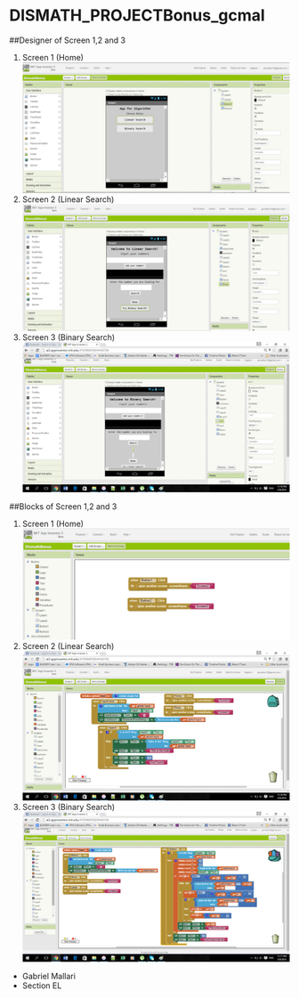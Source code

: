# DISMATH_PROJECTBonus_gcmal
##Designer of Screen 1,2 and 3
1. Screen 1 (Home)
![](https://github.com/DeLaSalleUniversity-Manila-DISMATH-t216/DISMATH_PROJECTBonus_gcmal/blob/master/Screen1.Designer.png)
2. Screen 2 (Linear Search)
![](https://github.com/DeLaSalleUniversity-Manila-DISMATH-t216/DISMATH_PROJECTBonus_gcmal/blob/master/Screen2.Designer.png)
3. Screen 3 (Binary Search)
![](https://github.com/DeLaSalleUniversity-Manila-DISMATH-t216/DISMATH_PROJECTBonus_gcmal/blob/master/Screen3.Designer.png)

##Blocks of Screen 1,2 and 3
1. Screen 1 (Home)
![](https://github.com/DeLaSalleUniversity-Manila-DISMATH-t216/DISMATH_PROJECTBonus_gcmal/blob/master/Screen1.Blocks.png)
2. Screen 2 (Linear Search)
![](https://github.com/DeLaSalleUniversity-Manila-DISMATH-t216/DISMATH_PROJECTBonus_gcmal/blob/master/Screen2.Blocks.png)
3. Screen 3 (Binary Search)
![](https://github.com/DeLaSalleUniversity-Manila-DISMATH-t216/DISMATH_PROJECTBonus_gcmal/blob/master/Screen3.Blocks.png)

+ Gabriel Mallari
+ Section EL
